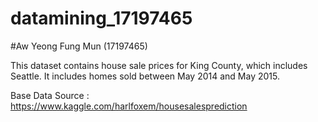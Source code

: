 # datamining_17197465
#Aw Yeong Fung Mun (17197465)

This dataset contains house sale prices for King County, which includes Seattle. It includes homes sold between May 2014 and May 2015.

Base Data Source : https://www.kaggle.com/harlfoxem/housesalesprediction


